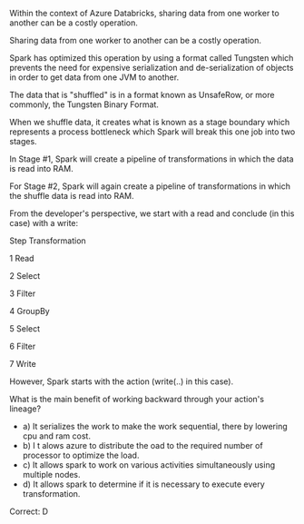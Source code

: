 Within the context of Azure Databricks, sharing data from one worker to another can be a costly operation.

Sharing data from one worker to another can be a costly operation.

Spark has optimized this operation by using a format called Tungsten which prevents the need for expensive serialization and de-serialization of objects in order to get data from one JVM to another.

The data that is "shuffled" is in a format known as UnsafeRow, or more commonly, the Tungsten Binary Format.

When we shuffle data, it creates what is known as a stage boundary which represents a process bottleneck which Spark will break this one job into two stages.

In Stage #1, Spark will create a pipeline of transformations in which the data is read into RAM.

For Stage #2, Spark will again create a pipeline of transformations in which the shuffle data is read into RAM.

From the developer's perspective, we start with a read and conclude (in this case) with a write:

Step Transformation

1 Read

2 Select

3 Filter

4 GroupBy

5 Select

6 Filter

7 Write

However, Spark starts with the action (write(..) in this case).

What is the main benefit of working backward through your action's lineage?

- a) It serializes the work to make the work sequential, there by lowering cpu and ram cost.
- b) I t alows azure to distribute the oad to the required number of processor to optimize the load.
- c) It allows spark to work on various activities simultaneously using multiple nodes.
- d) It allows spark to determine if it is necessary to execute every transformation.

Correct: D